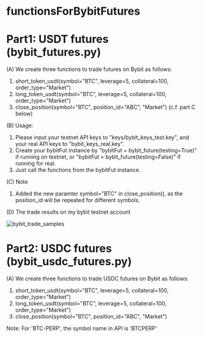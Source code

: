 # functionsForBybitFutures

Part1: USDT futures (bybit_futures.py)
======================================

(A) We create three functions to trade futures on Bybit as follows:

1) short_token_usdt(symbol="BTC", leverage=5, collateral=100, order_type="Market")
2) long_token_usdt(symbol="BTC", leverage=5, collateral=100, order_type="Market")
3) close_position(symbol="BTC", position_id="ABC", "Market") (c.f. part C below)

(B) Usage:

1) Please input your testnet API keys to "keys/bybit_keys_test.key", and your real API keys to "bybit_keys_real.key".
2) Create your bybitFut instance by "bybitFut = bybit_future(testing=True)" if running on testnet, or "bybitFut = bybit_future(testing=False)" if running for real.
3) Just call the functions from the bybitFut instance.

(C) Note

1) Added the new paramter symbol="BTC" in close_position(), as the position_id will be repeated for different symbols.

(D) The trade results on my bybit testnet account

![bybit_trade_samples](https://user-images.githubusercontent.com/75365123/223401584-738ca588-bf54-429b-9953-a5d498551fbd.png)

Part2: USDC futures (bybit_usdc_futures.py)
===========================================

(A) We create three functions to trade USDC futures on Bybit as follows:

1) short_token_usdt(symbol="BTC", leverage=5, collateral=100, order_type="Market")
2) long_token_usdt(symbol="BTC", leverage=5, collateral=100, order_type="Market")
3) close_position(symbol="BTC", position_id="ABC", "Market") 

Note: For 'BTC-PERP', the symbol name in API is 'BTCPERP'
